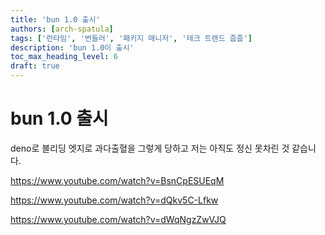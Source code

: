 ```yaml
---
title: 'bun 1.0 출시'
authors: [arch-spatula]
tags: ['런타임', '번들러', '패키지 매니저', '테크 트렌드 줍줍']
description: 'bun 1.0이 출시'
toc_max_heading_level: 6
draft: true
---
```


# bun 1.0 출시

deno로 블리딩 엣지로 과다출혈을 그렇게 당하고 저는 아직도 정신 못차린 것 같습니다.

<!--truncate-->

https://www.youtube.com/watch?v=BsnCpESUEqM

https://www.youtube.com/watch?v=dQkv5C-Lfkw

https://www.youtube.com/watch?v=dWqNgzZwVJQ
